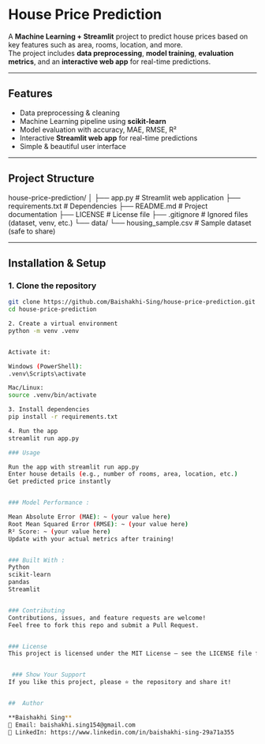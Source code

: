 #  House Price Prediction

A **Machine Learning + Streamlit** project to predict house prices based on key features such as area, rooms, location, and more.  
The project includes **data preprocessing**, **model training**, **evaluation metrics**, and an **interactive web app** for real-time predictions.

---

##  Features
-  Data preprocessing & cleaning  
-  Machine Learning pipeline using **scikit-learn**  
-  Model evaluation with accuracy, MAE, RMSE, R²  
-  Interactive **Streamlit web app** for real-time predictions  
-  Simple & beautiful user interface  

---

##  Project Structure
house-price-prediction/
│
├── app.py # Streamlit web application
├── requirements.txt # Dependencies
├── README.md # Project documentation
├── LICENSE # License file
├── .gitignore # Ignored files (dataset, venv, etc.)
└── data/
└── housing_sample.csv # Sample dataset (safe to share)
 

---

##  Installation & Setup

### 1. Clone the repository
```bash
git clone https://github.com/Baishakhi-Sing/house-price-prediction.git
cd house-price-prediction

2. Create a virtual environment
python -m venv .venv


Activate it:

Windows (PowerShell):
.venv\Scripts\activate

Mac/Linux:
source .venv/bin/activate

3. Install dependencies
pip install -r requirements.txt

4. Run the app
streamlit run app.py

### Usage

Run the app with streamlit run app.py
Enter house details (e.g., number of rooms, area, location, etc.)
Get predicted price instantly 


### Model Performance :

Mean Absolute Error (MAE): ~ (your value here)
Root Mean Squared Error (RMSE): ~ (your value here)
R² Score: ~ (your value here)
Update with your actual metrics after training!


### Built With :
Python 
scikit-learn 
pandas 
Streamlit 


### Contributing
Contributions, issues, and feature requests are welcome!
Feel free to fork this repo and submit a Pull Request.


### License
This project is licensed under the MIT License – see the LICENSE file for details.


 ### Show Your Support
If you like this project, please ⭐ the repository and share it!


##  Author

**Baishakhi Sing**  
📧 Email: baishakhi.sing154@gmail.com
💼 LinkedIn: https://www.linkedin.com/in/baishakhi-sing-29a71a355  
